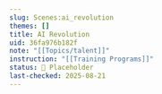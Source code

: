```yaml
---
slug: Scenes:ai_revolution
themes: []
title: AI Revolution
uid: 36fa976b182f
note: "[[Topics/talent]]"
instruction: "[[Training Programs]]"
status: 🔳 Placeholder
last-checked: 2025-08-21
---
```

